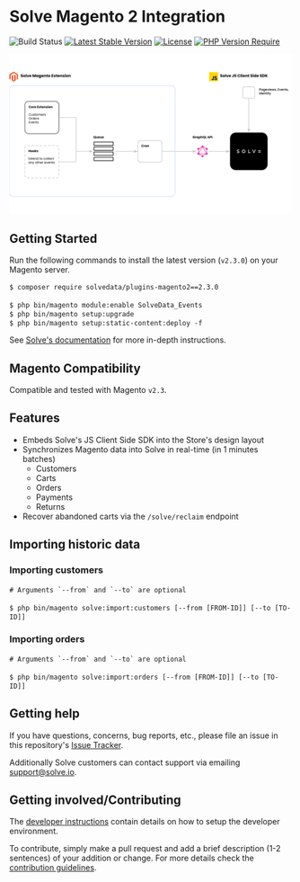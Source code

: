 # Solve Magento 2 Integration

![Build Status](https://github.com/solvedata/plugins-magento2/workflows/ci/badge.svg)
[![Latest Stable Version](https://poser.pugx.org/solvedata/plugins-magento2/v)](https://packagist.org/packages/solvedata/plugins-magento2)
[![License](https://poser.pugx.org/solvedata/plugins-magento2/license)](https://github.com/solvedata/plugins-magento2/blob/main/LICENSE)
[![PHP Version Require](https://poser.pugx.org/solvedata/plugins-magento2/require/php)](https://packagist.org/packages/solvedata/plugins-magento2)

![Integration Architecture](extension-architecture.svg)

## Getting Started

Run the following commands to install the latest version (`v2.3.0`) on your Magento server.

```shell
$ composer require solvedata/plugins-magento2==2.3.0

$ php bin/magento module:enable SolveData_Events
$ php bin/magento setup:upgrade
$ php bin/magento setup:static-content:deploy -f
```

See [Solve's documentation](https://docs.solvedata.app/latest/integrations/magento) for more in-depth instructions.

## Magento Compatibility

Compatible and tested with Magento `v2.3`.

## Features

- Embeds Solve's JS Client Side SDK into the Store's design layout
- Synchronizes Magento data into Solve in real-time (in 1 minutes batches)
    - Customers
    - Carts
    - Orders
    - Payments
    - Returns
- Recover abandoned carts via the `/solve/reclaim` endpoint

## Importing historic data

### Importing customers


```shell
# Arguments `--from` and `--to` are optional

$ php bin/magento solve:import:customers [--from [FROM-ID]] [--to [TO-ID]]
```

### Importing orders


```shell
# Arguments `--from` and `--to` are optional

$ php bin/magento solve:import:orders [--from [FROM-ID]] [--to [TO-ID]]
```

## Getting help

If you have questions, concerns, bug reports, etc., please file an issue in this repository's [Issue Tracker](https://github.com/solvedata/plugins-magento2/issues).

Additionally Solve customers can contact support via emailing support@solve.io.

## Getting involved/Contributing

The [developer instructions](DEVELOPING.md) contain details on how to setup the developer environment.

To contribute, simply make a pull request and add a brief description (1-2 sentences) of your addition or change.
For more details check the [contribution guidelines](CONTRIBUTING.md).
